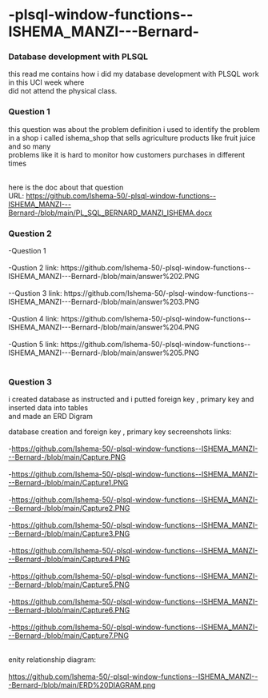 # -plsql-window-functions--ISHEMA_MANZI---Bernard-

<h3>Database development with PLSQL</h3>
this read me contains how i did my database development with PLSQL work in this UCI week where <br/>
did not attend the physical class. <br/>

<h3>Question 1</h3>
this question was about the problem definition i used to identify the problem <br/>
in a shop i called ishema_shop that sells agriculture products like fruit juice and so many <br/>
problems like  it is hard to monitor how customers purchases in different times <br/><br/>

here is the doc about that question <br/>
URL: https://github.com/Ishema-50/-plsql-window-functions--ISHEMA_MANZI---Bernard-/blob/main/PL_SQL_BERNARD_MANZI_ISHEMA.docx

<h3>Question 2</h3>
-Question 1 <br/><br/>
-Qustion 2 
link: https://github.com/Ishema-50/-plsql-window-functions--ISHEMA_MANZI---Bernard-/blob/main/answer%202.PNG <br/><br/>
--Qustion 3
link: https://github.com/Ishema-50/-plsql-window-functions--ISHEMA_MANZI---Bernard-/blob/main/answer%203.PNG <br/><br/>
-Qustion 4
link: https://github.com/Ishema-50/-plsql-window-functions--ISHEMA_MANZI---Bernard-/blob/main/answer%204.PNG <br/><br/>
-Qustion 5
link: https://github.com/Ishema-50/-plsql-window-functions--ISHEMA_MANZI---Bernard-/blob/main/answer%205.PNG <br/><br/>

<h3>Question 3</h3>
i created database as instructed and i putted foreign key , primary key and inserted data into tables <br/>
and made an ERD Digram

database creation and foreign key , primary key
secreenshots links: <br/><br/>
-https://github.com/Ishema-50/-plsql-window-functions--ISHEMA_MANZI---Bernard-/blob/main/Capture.PNG<br/><br/>
-https://github.com/Ishema-50/-plsql-window-functions--ISHEMA_MANZI---Bernard-/blob/main/Capture1.PNG<br/><br/>
-https://github.com/Ishema-50/-plsql-window-functions--ISHEMA_MANZI---Bernard-/blob/main/Capture2.PNG<br/><br/>
-https://github.com/Ishema-50/-plsql-window-functions--ISHEMA_MANZI---Bernard-/blob/main/Capture3.PNG<br/><br/>
-https://github.com/Ishema-50/-plsql-window-functions--ISHEMA_MANZI---Bernard-/blob/main/Capture4.PNG<br/><br/>
-https://github.com/Ishema-50/-plsql-window-functions--ISHEMA_MANZI---Bernard-/blob/main/Capture5.PNG<br/><br/>
-https://github.com/Ishema-50/-plsql-window-functions--ISHEMA_MANZI---Bernard-/blob/main/Capture6.PNG<br/><br/>
-https://github.com/Ishema-50/-plsql-window-functions--ISHEMA_MANZI---Bernard-/blob/main/Capture7.PNG<br/><br/>

enity relationship diagram: <br/><br/>
https://github.com/Ishema-50/-plsql-window-functions--ISHEMA_MANZI---Bernard-/blob/main/ERD%20DIAGRAM.png


